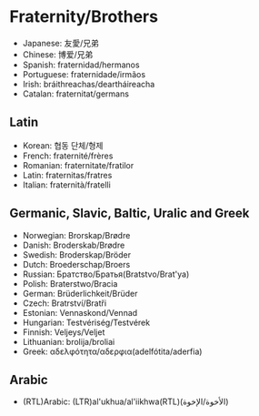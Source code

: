 # Fraternity/Brothers

- Japanese: 友愛/兄弟
- Chinese: 博爱/兄弟
- Spanish: fraternidad/hermanos
- Portuguese: fraternidade/irmãos
- Irish: bráithreachas/deartháireacha
- Catalan: fraternitat/germans

## Latin

- Korean: 협동 단체/형제
- French: fraternité/frères
- Romanian: fraternitate/fratilor
- Latin: fraternitas/fratres
- Italian: fraternità/fratelli

## Germanic, Slavic, Baltic, Uralic and Greek

- Norwegian: Brorskap/Brødre
- Danish: Broderskab/Brødre
- Swedish: Broderskap/Bröder
- Dutch: Broederschap/Broers
- Russian: Братство/Братья(Bratstvo/Brat'ya)
- Polish: Braterstwo/Bracia
- German: Brüderlichkeit/Brüder
- Czech:  Bratrství/Bratři
- Estonian: Vennaskond/Vennad
- Hungarian: Testvériség/Testvérek
- Finnish: Veljeys/Veljet
- Lithuanian: brolija/broliai
- Greek: αδελφότητα/αδερφια(adelfótita/aderfia)

## Arabic

- (RTL)Arabic: (LTR)al'ukhua/al'iikhwa(RTL)(الأخوة/الإخوة)
